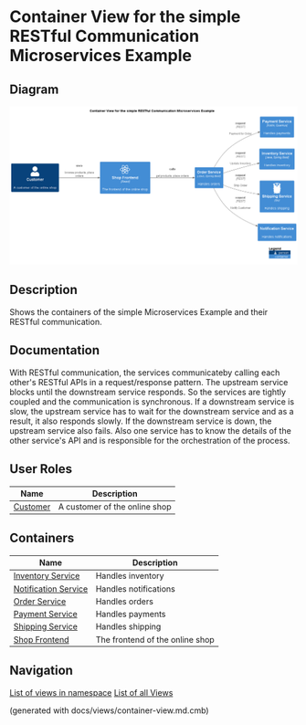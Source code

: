 # Container View for the simple RESTful Communication Microservices Example

## Diagram
![Container View for the simple RESTful Communication Microservices Example](../../../../software-development/architecture/example/microservices/simple-restful-container-view.png)

## Description
Shows the containers of the simple Microservices Example and their RESTful communication.

## Documentation
With RESTful communication, the services communicateby calling each
         other's RESTful APIs in a request/response pattern.
         The upstream service blocks until the downstream service responds.
         So the services are tightly coupled and the communication is synchronous. 
         If a downstream service is slow, the upstream service has to wait for the
         downstream service and as a result, it also responds slowly.
         If the downstream service is down, the upstream service also fails.
         Also one service has to know the details of the other service's API
         and is responsible for the orchestration of the process.

## User Roles
| Name | Description |
|---|---|
| [Customer](../../../../software-development/architecture/example/microservices/customer.md) | A customer of the online shop |
## Containers
| Name | Description |
|---|---|
| [Inventory Service](../../../../software-development/architecture/example/microservices/inventory-service.md) | Handles inventory |
| [Notification Service](../../../../software-development/architecture/example/microservices/notification-service.md) | Handles notifications |
| [Order Service](../../../../software-development/architecture/example/microservices/order-service.md) | Handles orders |
| [Payment Service](../../../../software-development/architecture/example/microservices/payment-service.md) | Handles payments |
| [Shipping Service](../../../../software-development/architecture/example/microservices/shipping-service.md) | Handles shipping |
| [Shop Frontend](../../../../software-development/architecture/example/microservices/shop-frontend.md) | The frontend of the online shop |


## Navigation
[List of views in namespace](./views-in-namespace.md)
[List of all Views](../../../../views.md)

(generated with docs/views/container-view.md.cmb)
